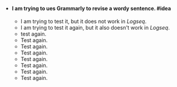 - #### I am trying to ues **Grammarly** to revise a wordy sentence. #idea
	- I am trying to test it, but it does not work in *Logseq*.
	- I am trying to test it again, but it also doesn't work in *Logseq*.
	- test again.
	- Test again.
	- Test again.
	- Test again.
	- Test again.
	- Test again.
	- Test again.
	- Test again.